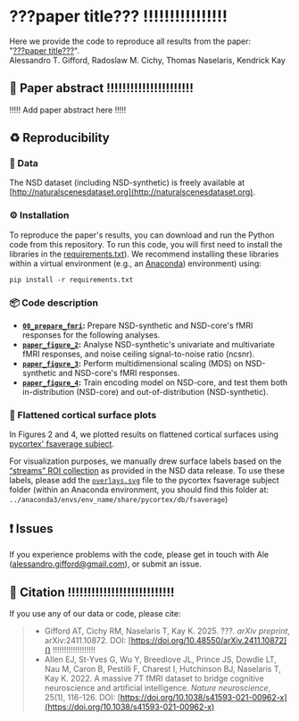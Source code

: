 # ???paper title??? !!!!!!!!!!!!!!!!

Here we provide the code to reproduce all results from the paper:</br>
"[???paper title???](???)".</br>
Alessandro T. Gifford, Radoslaw M. Cichy, Thomas Naselaris, Kendrick Kay



## 📄 Paper abstract !!!!!!!!!!!!!!!!!!!!!!

!!!!! Add paper abstract here !!!!!



## ♻️ Reproducibility

### 🧰 Data

The NSD dataset (including NSD-synthetic) is freely available at [http://naturalscenesdataset.org](http://naturalscenesdataset.org).



### ⚙️ Installation

To reproduce the paper's results, you can download and run the Python code from this repository. To run this code, you will first need to install the libraries in the [requirements.txt](https://github.com/gifale95/NSD-synthetic/blob/main/requirements.txt)). We recommend installing these libraries within a virtual environment (e.g., an [Anaconda](https://docs.conda.io/projects/conda/en/latest/user-guide/tasks/manage-environments.html)) environment) using:

```shell
pip install -r requirements.txt
```



### 📦 Code description

* **[`00_prepare_fmri`](https://github.com/gifale95/NSD-synthetic/blob/main/00_prepare_fmri):** Prepare NSD-synthetic and NSD-core's fMRI responses for the following analyses.
* **[`paper_figure_2`](https://github.com/gifale95/NSD-synthetic/blob/main/paper_figure_2):** Analyse NSD-synthetic's univariate and multivariate fMRI responses, and noise ceiling signal-to-noise ratio (ncsnr).
* **[`paper_figure_3`](https://github.com/gifale95/NSD-synthetic/blob/main/paper_figure_3):** Perform multidimensional scaling (MDS) on NSD-synthetic and NSD-core's fMRI responses.
* **[`paper_figure_4`](https://github.com/gifale95/NSD-synthetic/blob/main/paper_figure_4):** Train encoding model on NSD-core, and test them both in-distribution (NSD-core) and out-of-distribution (NSD-synthetic).



### 🧠 Flattened cortical surface plots

In Figures 2 and 4, we plotted results on flattened cortical surfaces using [pycortex' fsaverage subject](https://figshare.com/articles/dataset/fsaverage_subject_for_pycortex/9916166).

For visualization purposes, we manually drew surface labels based on the [“streams” ROI collection](https://cvnlab.slite.page/p/X_7BBMgghj/ROIs) as provided in the NSD data release. To use these labels, please add the [`overlays.svg`](https://github.com/gifale95/NSD-synthetic/blob/main/pycortex_stream_labels/overlays.svg) file to the pycortex fsaverage subject folder (within an Anaconda environment, you should find this folder at: `../anaconda3/envs/env_name/share/pycortex/db/fsaverage`)



## ❗ Issues

If you experience problems with the code, please get in touch with Ale (alessandro.gifford@gmail.com), or submit an issue.



## 📜 Citation !!!!!!!!!!!!!!!!!!!!!!!!!!!
If you use any of our data or code, please cite:

> * Gifford AT, Cichy RM, Naselaris T, Kay K. 2025. ???. _arXiv preprint_, arXiv:2411.10872. DOI: [https://doi.org/10.48550/arXiv.2411.10872]() !!!!!!!!!!!!!!!!!!!
> * Allen EJ, St-Yves G, Wu Y, Breedlove JL, Prince JS, Dowdle LT, Nau M, Caron B, Pestilli F, Charest I, Hutchinson BJ, Naselaris T, Kay K. 2022. A massive 7T fMRI dataset to bridge cognitive neuroscience and artificial intelligence. _Nature neuroscience_, 25(1), 116-126. DOI: [https://doi.org/10.1038/s41593-021-00962-x](https://doi.org/10.1038/s41593-021-00962-x)